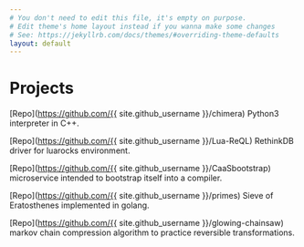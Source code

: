 ```yaml
---
# You don't need to edit this file, it's empty on purpose.
# Edit theme's home layout instead if you wanna make some changes
# See: https://jekyllrb.com/docs/themes/#overriding-theme-defaults
layout: default
---
```


[about]: (/about)

# Projects

[Repo](https://github.com/{{ site.github_username }}/chimera) Python3 interpreter in C++.

[Repo](https://github.com/{{ site.github_username }}/Lua-ReQL) RethinkDB driver for luarocks environment.

[Repo](https://github.com/{{ site.github_username }}/CaaSbootstrap) microservice intended to bootstrap itself into a compiler.

[Repo](https://github.com/{{ site.github_username }}/primes) Sieve of Eratosthenes implemented in golang.

[Repo](https://github.com/{{ site.github_username }}/glowing-chainsaw) markov chain compression algorithm to practice reversible transformations.
